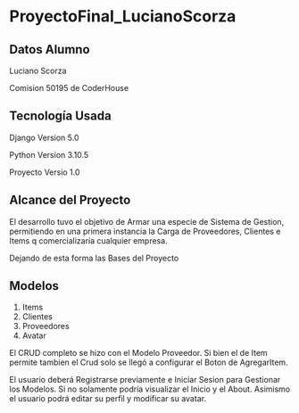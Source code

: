 # ProyectoFinal_LucianoScorza
## Datos Alumno
Luciano Scorza

Comision 50195 de CoderHouse



## Tecnología Usada
Django Version 5.0

Python Version 3.10.5

Proyecto Versio 1.0

## Alcance del Proyecto

El desarrollo tuvo el objetivo de Armar una especie de Sistema de Gestion, permitiendo en una primera instancia la Carga de Proveedores, Clientes e Items q comercializaría cualquier empresa.

Dejando de esta forma las Bases del Proyecto

## Modelos

1. Items
2. Clientes
3. Proveedores
4. Avatar

El CRUD completo se hizo con el Modelo Proveedor. Si bien el de Item permite tambien el Crud solo se llegó a configurar el Boton de AgregarItem.

El usuario deberá Registrarse previamente e Iniciar Sesion para Gestionar los Modelos. Si no solamente podría visualizar el Inicio y el About.
Asimismo el usuario podrá editar su perfil y modificar su avatar.




